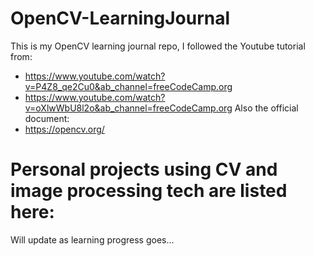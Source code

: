 # OpenCV-LearningJournal
This is my OpenCV learning journal repo, I followed the Youtube tutorial from:
- https://www.youtube.com/watch?v=P4Z8_qe2Cu0&ab_channel=freeCodeCamp.org
- https://www.youtube.com/watch?v=oXlwWbU8l2o&ab_channel=freeCodeCamp.org
Also the official document:
- https://opencv.org/
# Personal projects using CV and image processing tech are listed here:
  Will update as learning progress goes...
